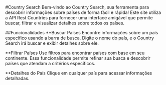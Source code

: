 #Country Search
Bem-vindo ao Country Search, sua ferramenta para descobrir informações sobre países de forma fácil e rápida! Este site utiliza a API Rest Countries para fornecer uma interface amigável que permite buscar, filtrar e visualizar detalhes sobre todos os países.

##Funcionalidades
**Buscar Países
Encontre informações sobre um país específico usando a barra de busca. Digite o nome do país, e o Country Search irá buscar e exibir detalhes sobre ele.

**Filtrar Países
Use filtros para encontrar países com base em seu continente. Essa funcionalidade permite refinar sua busca e descobrir países que atendam a critérios específicos.

**Detalhes do País
Clique em qualquer país para acessar informações detalhadas.
